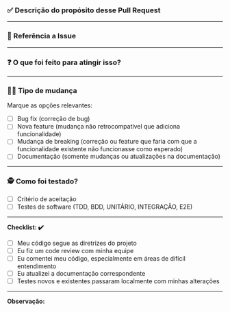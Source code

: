 ### ✅ Descrição do propósito desse Pull Request
<!-- Descreva brevemente as alterações propostas no pull request.  -->
---

### 🧭 Referência a Issue
<!-- Adicione com hashtag o id da issue  -->
---

### ❓ O que foi feito para atingir isso?

---
### 🏃‍♀️ Tipo de mudança
Marque as opções relevantes:
- [ ] Bug fix (correção de bug)
- [ ] Nova feature (mudança não retrocompatível que adiciona funcionalidade)
- [ ] Mudança de breaking (correção ou feature que faria com que a funcionalidade existente não funcionasse como esperado)
- [ ] Documentação (somente mudanças ou atualizações na documentação)
---

### 🕵️ Como foi testado?
- [ ] Critério de aceitação
- [ ] Testes de software (TDD, BDD, UNITÁRIO, INTEGRAÇÃO, E2E)
---

**Checklist: ✔️**
- [ ] Meu código segue as diretrizes do projeto
- [ ] Eu fiz um code review com minha equipe
- [ ] Eu comentei meu código, especialmente em áreas de difícil entendimento
- [ ] Eu atualizei a documentação correspondente
- [ ] Testes novos e existentes passaram localmente com minhas alterações
---

**Observação:**
